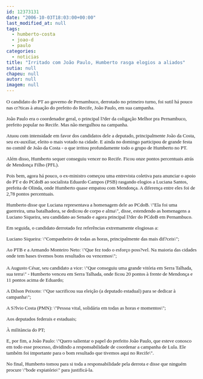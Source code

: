 ```yaml
---
id: 12373131
date: "2006-10-03T18:03:00+00:00"
last_modified_at: null
tags:
  - humberto-costa
  - joao-d
  - paulo
categories:
  - noticias
title: "Irritado com João Paulo, Humberto rasga elogios a aliados"
sutia: null
chapeu: null
autor: null
imagem: null
---
```

<p><FONT size=2></p>
<p><P><FONT face=Verdana>O candidato do PT ao governo de Pernambuco, derrotado no primeiro turno, foi sutil há pouco nas cr?ticas à atuação do prefeito do Recife, João Paulo, em sua campanha.</FONT></P></p>
<p><P><FONT face=Verdana>João Paulo era o coordenador geral, o principal l?der da coligação Melhor pra Pernambuco, prefeito popular no Recife. Mas não mergulhou na campanha. </FONT></P></p>
<p><P><FONT face=Verdana>Atuou com intensidade em favor dos candidatos dele a deputado, principalmente João da Costa, seu ex-auxiliar, eleito o mais votado na cidade. E ainda no domingo participou de grande festa no comitê de João da Costa - o que irritou profundamente todo o grupo de Humberto no PT.</FONT></P></p>
<p><P><FONT face=Verdana>Além disso, Humberto sequer conseguiu vencer no Recife. Ficou onze pontos percentuais atrás de Mendonça Filho (PFL).</FONT></P></p>
<p><P><FONT face=Verdana>Pois bem, agora há pouco, o ex-ministro começou uma entrevista coletiva para anunciar o apoio do PT e do PCdoB ao socialista Eduardo Campos (PSB) rasgando elogios a Luciana Santos, prefeita de Olinda, onde Humberto quase empatou com Mendonça. A diferença entre eles foi de 2,78 pontos percentuais.</FONT></P></p>
<p><P><FONT face=Verdana>Humberto disse que Luciana representava a homenagem dele ao PCdoB. \"Ela foi uma guerreira, uma batalhadora, se dedicou de corpo e alma\", disse, estendendo as homenagens a Luciano Siqueira, seu candidato ao Senado e agora principal l?der do PCdoB em Pernambuco.</FONT></P></p>
<p><P><FONT face=Verdana>Em seguida, o candidato derrotado fez referências extremamente elogiosas a:</FONT></P></p>
<p><P><FONT face=Verdana>Luciano Siqueira: \"Companheiro de todas as horas, principalmente das mais dif?ceis\";</FONT></P></p>
<p><P><FONT face=Verdana>Ao PTB e a Armando Monteiro Neto: \"Que fez todo o esforço poss?vel. Na maioria das cidades onde tem bases tivemos bons resultados ou vencemos\";<BR><BR>A Augusto César, seu candidato a vice: \"Que conseguiu uma grande vitória em Serra Talhada, sua terra\" - Humberto venceu em Serra Talhada, onde ficou 20 pontos à frente de Mendonça e 11 pontos acima de Eduardo;</FONT></P></p>
<p><P><FONT face=Verdana>A Dilson Peixoto: \"Que sacrificou sua eleição (a deputado estadual) para se dedicar à campanha\";</FONT></P></p>
<p><P><FONT face=Verdana>A S?lvio Costa (PMN): \"Pessoa vital, solidária em todas as horas e momentos\";</FONT></P></p>
<p><P><FONT face=Verdana>Aos deputados federais e estaduais;</FONT></P></p>
<p><P><FONT face=Verdana>À militància do PT;</FONT></P></p>
<p><P><FONT face=Verdana>E, por fim, a João Paulo: \"Quero salientar o papel do prefeito João Paulo, que esteve conosco em todo esse processo, dividindo a responsabilidade de coordenar a campanha de Lula. Ele também foi importante para o bom resultado que tivemos aqui no Recife\".</FONT></P></p>
<p><P><FONT face=Verdana>No final, Humberto tomou para si toda a responsabilidade pela derrota e disse que ninguém procure \"bode expiatório\" para justificá-la.</FONT></P></FONT> </p>
